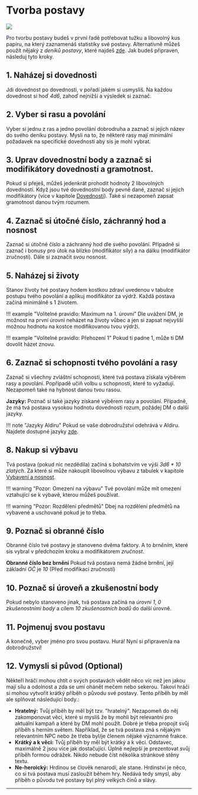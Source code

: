 # Tvorba postavy

<img src="/assets/char_create.webp" style="zoom:100%;" />

Pro tvorbu postavy budeš v první řadě potřebovat tužku a libovolný kus papíru, na který zaznamenáš statistiky své postavy. Alternativně můžeš použít nějaký z *deníků postavy*, které najdeš [zde](https://www.tkds.cz/). Jak budeš připraven, následuj tyto kroky.

## 1. Naházej si dovednosti

Jdi dovednost po dovednosti, v pořadí jakém si usmyslíš. Na každou dovednost si hoď *4d6*, zahoď nejnižší a výsledek si zaznač.

## 2. Vyber si rasu a povolání

Vyber si jednu z ras a jedno povolání dobrodruha a zaznač si jejich název do svého deníku postavy. Mysli na to, že některé rasy mají minimální požadavek na specifické dovednosti aby sis je mohl vybrat.

## 3. Uprav dovednostní body a zaznač si modifikátory dovedností a gramotnost.

Pokud si přeješ, můžeš jedenkrát prohodit hodnoty 2 libovolných dovedností. Když jsou tvé dovednostní body pevně dané, zaznač si jejich modifikátory (více v kapitole [Dovednosti](Dovednosti.md)). Také si nezapomeň zapsat gramotnost danou tvým rozumem.

## 4. Zaznač si útočné číslo, záchranný hod a nosnost

Zaznač si útočné číslo a záchranný hod dle svého povolání. Případně si zaznač i bonusy pro útok na blízko (modifikátor síly) a na dálku (modifikátor zručnosti). Dále si zaznačit svou nosnost.

## 5. Naházej si životy

Stanov životy tvé postavy hodem kostkou zdraví uvedenou v tabulce postupu tvého povolání a aplikuj modifikátor za výdrž. Každá postava začíná minimálně s 1 životem.

!!! example "Volitelné pravidlo: Maximum na 1. úrovni"
	Dle uvážení DM, je možnost na první úrovni neházet na životy vůbec a jen si zapsat nejvyšší možnou hodnotu na kostce modifikovanou tvou výdrži. 

!!! example "Volitelné pravidlo: Přehození 1"
	Pokud ti padne 1, může ti DM dovolit házet znovu.

## 6. Zaznač si schopnosti tvého povolání a rasy

Zaznač si všechny zvláštní schopnosti, které tvá postava získala výběrem rasy a povolání. Popřípadě učiň volbu u schopností, které to vyžadují. Nezapomeň také na hybnost danou tvou rasou.

**Jazyky:** Poznač si také jazyky získané výběrem rasy a povolání. Případně, že má tvá postava vysokou hodnotu dovednosti rozum, požádej DM o další jazyky.

!!! note "Jazyky Aldiru"
    Pokud se vaše dobrodružství odehrává v Aldiru. Najdete dostupné jazyky [zde](/Aldir%20%28Zasazení%29/about/#jazyky-aldiru).

## 8. Nakup si výbavu

Tvá postava (pokud nic nezdědila) začíná s bohatstvím ve výši *3d6 * 10 zlatých*. Za které si může nakoupit libovolnou výbavu z tabulek v kapitole [Vybavení a nosnost](/Gear/#vybaveni-a-nosnost).

!!! warning "Pozor: Omezení na výbavu"
	Tvé povolání může mít omezení vztahující se k výbavě, kterou můžeš používat.

!!! warning "Pozor: Rozdělení předmětů"
	Dbej na rozdělení předmětů na vybavené a uschované pokud je to třeba.

## 9. Poznač si obranné číslo

Obranné číslo tvé postavy je stanoveno dvěma faktory. A to *brněním*, které sis vybral v předchozím kroku a modifikátorem *zručnost*.

**Obranné číslo bez brnění**
Pokud tvá postava nemá žádné brnění, její základní *OČ* je *10* (Před modifikací zručností)

## 10. Poznač si úroveň a zkušenostní body

Pokud nebylo stanoveno jinak, tvá postava začíná na *úrovni 1*, *0 zkušenostními body* a cílem *10 zkušenostních bodů* do další úrovně.

## 11. Pojmenuj svou postavu

A konečně, vyber jméno pro svou postavu. Hurá! Nyní si připraven/a na dobrodružství!

## 12. Vymysli si původ (Optional)

Někteří hráči mohou chtít o svých postavách vědět něco víc než jen jakou mají sílu a odolnost a zda se umí ohánět mečem nebo sekerou. Takoví hráči si mohou vytvořit krátký příběh o původu své postavy. Tento příběh by měl ale splňovat následující body.:

- **Hratelný:** Tvůj příběh by měl být tzv. "hratelný". Nezapomeň do něj zakomponovat věci, které si myslíš že by mohli být relevantní pro aktuální kampaň a které by DM mohl použít. Dobré je třeba propojit svůj příběh s herním světem. Například, že se tvá postava zná s nějakým relevantním NPC nebo že třeba byl/je členem nějaké významné frakce. 
- **Krátký a k věci:** Tvůj příběh by měl být krátký a k věci. Odstavec, maximálně 2 jsou více jak dostačující. Úplně nejlepší je prezentovat svůj příběh formou odrážek. Nikdo nebude číst několika stránkové stěny textu. 
- **Ne-heroický:** Hrdinou se člověk nenarodí, ale stane. Hrdinství je něco, co si tvá postava musí zasloužit během hry. Nedává tedy smysl, aby příběh o původu tvé postavy byl plný velkých činů a slávy.

---

